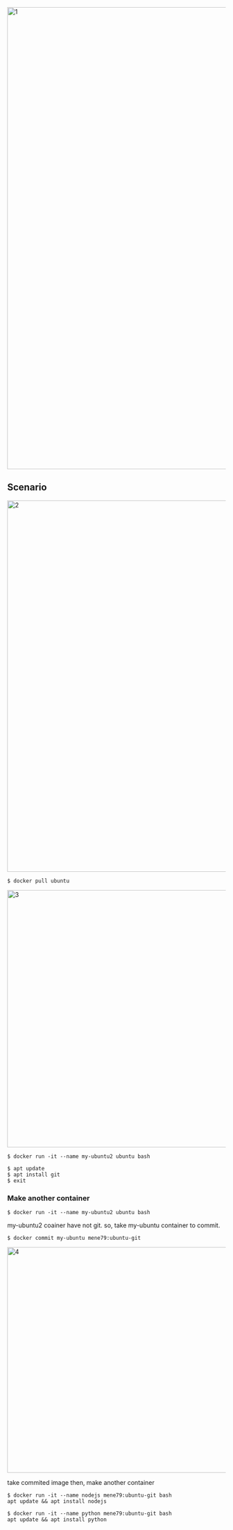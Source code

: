 <img width="1065" alt="1" src="https://user-images.githubusercontent.com/84453688/154965296-5f4a41c7-6ff9-43a8-91c3-bebc9610b557.png">

## Scenario

<img width="856" alt="2" src="https://user-images.githubusercontent.com/84453688/154965820-88f86f79-e108-4da0-a98c-76d278d50651.png">

`$ docker pull ubuntu`

<img width="593" alt="3" src="https://user-images.githubusercontent.com/84453688/154966540-a34cd4e7-6800-4172-ab86-d370e86fe69c.png">

`$ docker run -it --name my-ubuntu2 ubuntu bash`

```
$ apt update
$ apt install git
$ exit
```

### Make another container

`$ docker run -it --name my-ubuntu2 ubuntu bash`

my-ubuntu2 coainer have not git.
so, take my-ubuntu container to commit.

`$ docker commit my-ubuntu mene79:ubuntu-git`

<img width="520" alt="4" src="https://user-images.githubusercontent.com/84453688/154968642-cb7f3519-6a4d-48d3-8a37-40bd339fc178.png">

take commited image then, make another container

```
$ docker run -it --name nodejs mene79:ubuntu-git bash
apt update && apt install nodejs
```


```
$ docker run -it --name python mene79:ubuntu-git bash
apt update && apt install python
```
